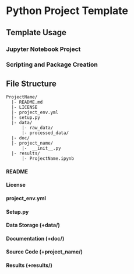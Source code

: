 # Python Project Template

## Template Usage

### Jupyter Notebook Project

### Scripting and Package Creation

## File Structure

```
ProjectName/
  |- README.md
  |- LICENSE
  |- project_env.yml
  |- setup.py
  |- data/
      |- raw_data/
      |- processed_data/
  |- doc/
  |- project_name/
      |-  __init__.py
  |- results/
      |- ProjectName.ipynb
```

#### README

#### License

#### project_env.yml

#### Setup.py

#### Data Storage (+data/)

#### Documentation (+doc/)

#### Source Code (+project_name/)

#### Results (+results/)
